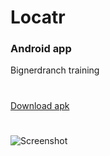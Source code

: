 # Locatr
### Android app
Bignerdranch training

#
[Download apk](../../raw/master/app/build/outputs/apk/app-debug.apk)
#
![Screenshot](../../raw/master/screenshot.png)

